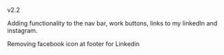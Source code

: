 v2.2

Adding functionality to the nav bar, work buttons, links to my linkedIn and instagram.

Removing facebook icon at footer for Linkedin

